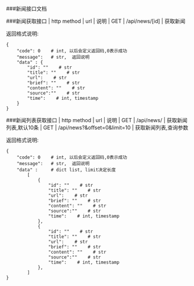 ###新闻接口文档

###新闻获取接口
| http method | url                     | 说明
| GET         | /api/news/[id] | 获取新闻

返回格式说明:
```
{
    "code": 0    # int, 以后会定义返回码,0表示成功
    "message":   # str,  返回说明
    "data" : {
        "id": ""    # str
        "title": ""    # str
        "url":    # str
        "brief": ""    # str
        "content": ""    # str
        "source":""    # str
        "time":    # int, timestamp
    }
}
```

###新闻列表获取接口
| http method | url                             | 说明
| GET         | /api/news/                      | 获取新闻列表,默认10条
| GET         | /api/news?&offset=0&limit=10    | 获取新闻列表,查询参数

返回格式说明:
```
{
    "code": 0    # int, 以后会定义返回码,0表示成功
    "message":   # str,  返回说明
    "data" :     # dict list, limit决定长度
        [
            {
                "id": ""    # str
                "title": ""    # str
                "url":    # str
                "brief": ""    # str
                "content": ""    # str
                "source":""    # str
                "time":    # int, timestamp
            },
            {
                "id": ""    # str
                "title": ""    # str
                "url":    # str
                "brief": ""    # str
                "content": ""    # str
                "source":""    # str
                "time":    # int, timestamp
            },
        ]
}
```
